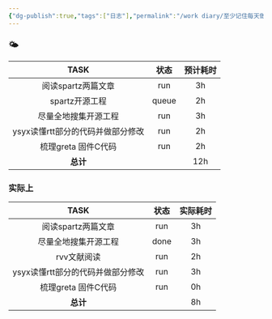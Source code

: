```yaml
---
{"dg-publish":true,"tags":["日志"],"permalink":"/work diary/至少记住每天做了什么/2024-07-30：周二/","dgPassFrontmatter":true}
---
```


 ### 🌤

|         TASK         |  状态   | 预计耗时 |
| :------------------: | :---: | :--: |
|     阅读spartz两篇文章     |  run  |  3h  |
|      spartz开源工程      | queue |  2h  |
|      尽量全地搜集开源工程      |  run  |  3h  |
| ysyx读懂rtt部分的代码并做部分修改 |  run  |  2h  |
|    梳理greta 固件C代码     |  run  |  2h  |
|        **总计**        |       | 12h  |



### 实际上

|         TASK         |  状态  | 实际耗时 |
| :------------------: | :--: | :--: |
|     阅读spartz两篇文章     | run  |  3h  |
|      尽量全地搜集开源工程      | done |  3h  |
|       rvv文献阅读        | run  |  2h  |
| ysyx读懂rtt部分的代码并做部分修改 | run  |  3h  |
|    梳理greta 固件C代码     | run  |  0h  |
|        **总计**        |      |  8h  |

